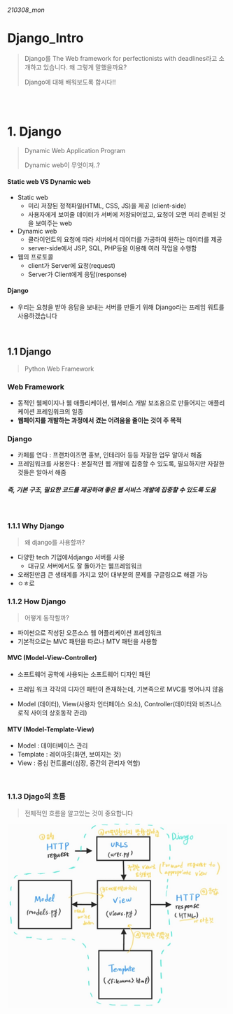 ###### 210308_mon

# Django_Intro

> Django를 The Web framework for perfectionists with deadlines라고 소개하고 있습니다. 왜 그렇게 말했을까요?
>
> Django에 대해 배워보도록 합시다!!

<br>

<br>

# 1. Django

> Dynamic Web Application Program
>
> Dynamic web이 무엇이져..?

#### Static web VS Dynamic web

- Static web
  - 미리 저장된 정적파일(HTML, CSS, JS)을 제공 (client-side)
  - 사용자에게 보여줄 데이터가 서버에 저장되어있고, 요청이 오면 미리 준비된 것을 보여주는 web
- Dynamic web
  - 클라이언트의 요청에 따라 서버에서 데이터를 가공하여 원하는 데이터를 제공
  - server-side에서 JSP, SQL, PHP등을 이용해 여러 작업을 수행함
- 웹의 프로토콜
  - client가 Server에 요청(request)
  - Server가 Client에게 응답(response)

#### Django

- 우리는 요청을 받아 응답을 보내는 서버를 만들기 위해 Django라는 프레임 워트를 사용하겠습니다

<br>

## 1.1 Django

> Python Web Framework

### Web Framework

- 동적인 웹페이지나 웹 애플리케이션, 웹서비스 개발 보조용으로 만들어지는 애플리케이션 프레임워크의 일종
- __웹페이지를 개발하는 과정에서 겼는 어려움을 줄이는 것이 주 목적__

### Django

- 카페를 연다 : 프랜차이즈면 홍보, 인테리어 등등 자잘한 업무 알아서 해줌
- 프레임워크를 사용한다 : 본질적인 웹 개발에 집중할 수 있도록, 필요하지만 자잘한 것들은 알아서 해줌

##### 즉, 기본 구조, 필요한 코드를 제공하며 좋은 웹 서비스 개발에 집중할 수 있도록 도움

<br>

### 1.1.1 Why Django

> 왜 django를 사용할까?

- 다양한 tech 기업에서django 서버를 사용
  - 대규모 서버에서도 잘 돌아가는 웹프레임워크
- 오래된만큼 큰 생태계를 가지고 있어 대부분의 문제를 구글링으로 해결 가능
- ㅇㅎ로

### 1.1.2 How Django

> 어떻게 동작할까?

- 파이썬으로 작성된 오픈소스 웹 어플리케이션 프레임워크
- 기본적으로는 MVC 패턴을 따르나 MTV 패턴을 사용함

#### MVC (Model-View-Controller)

- 소프트웨어 공학에 사용되는 소프트웨어 디자인 패턴

- 프레임 워크 각각의 디자인 패턴이 존재하는데, 기본족으로 MVC를 벗어나지 않음
- Model (데이터), View(사용자 인터페이스 요소), Controller(데이터와 비즈니스 로직 사이의 상호동작 관리)

#### MTV (Model-Template-View)

- Model : 데이터베이스 관리
- Template : 레이아웃(화면, 보여지는 것)
- View : 중심 컨트롤러(심장, 중간의 관리자 역할)

<br>

### 1.1.3 Djago의 흐름

> 전체적인 흐름을 알고있는 것이 중요합니다

<img src="210308_Django_Intro.assets/image-20210308222620901.png" alt="image-20210308222620901" style="zoom:50%;" />